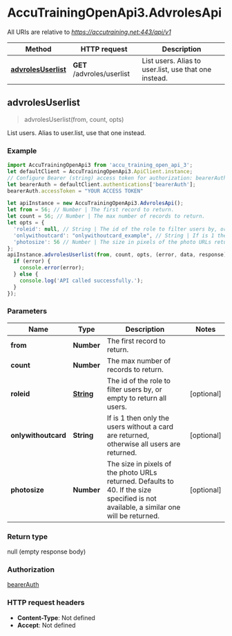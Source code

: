 # AccuTrainingOpenApi3.AdvrolesApi

All URIs are relative to *https://accutraining.net:443/api/v1*

Method | HTTP request | Description
------------- | ------------- | -------------
[**advrolesUserlist**](AdvrolesApi.md#advrolesUserlist) | **GET** /advroles/userlist | List users. Alias to user.list, use that one instead.



## advrolesUserlist

> advrolesUserlist(from, count, opts)

List users. Alias to user.list, use that one instead.

### Example

```javascript
import AccuTrainingOpenApi3 from 'accu_training_open_api_3';
let defaultClient = AccuTrainingOpenApi3.ApiClient.instance;
// Configure Bearer (string) access token for authorization: bearerAuth
let bearerAuth = defaultClient.authentications['bearerAuth'];
bearerAuth.accessToken = "YOUR ACCESS TOKEN"

let apiInstance = new AccuTrainingOpenApi3.AdvrolesApi();
let from = 56; // Number | The first record to return.
let count = 56; // Number | The max number of records to return.
let opts = {
  'roleid': null, // String | The id of the role to filter users by, or empty to return all users.
  'onlywithoutcard': "onlywithoutcard_example", // String | If is 1 then only the users without a card are returned, otherwise all users are returned.
  'photosize': 56 // Number | The size in pixels of the photo URLs returned. Defaults to 40. If the size specified is not available, a similar one will be returned.
};
apiInstance.advrolesUserlist(from, count, opts, (error, data, response) => {
  if (error) {
    console.error(error);
  } else {
    console.log('API called successfully.');
  }
});
```

### Parameters


Name | Type | Description  | Notes
------------- | ------------- | ------------- | -------------
 **from** | **Number**| The first record to return. | 
 **count** | **Number**| The max number of records to return. | 
 **roleid** | [**String**](.md)| The id of the role to filter users by, or empty to return all users. | [optional] 
 **onlywithoutcard** | **String**| If is 1 then only the users without a card are returned, otherwise all users are returned. | [optional] 
 **photosize** | **Number**| The size in pixels of the photo URLs returned. Defaults to 40. If the size specified is not available, a similar one will be returned. | [optional] 

### Return type

null (empty response body)

### Authorization

[bearerAuth](../README.md#bearerAuth)

### HTTP request headers

- **Content-Type**: Not defined
- **Accept**: Not defined

